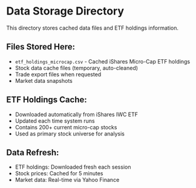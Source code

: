 # Data Storage Directory

This directory stores cached data files and ETF holdings information.

## Files Stored Here:
- `etf_holdings_microcap.csv` - Cached iShares Micro-Cap ETF holdings
- Stock data cache files (temporary, auto-cleaned)
- Trade export files when requested
- Market data snapshots

## ETF Holdings Cache:
- Downloaded automatically from iShares IWC ETF
- Updated each time system runs
- Contains 200+ current micro-cap stocks
- Used as primary stock universe for analysis

## Data Refresh:
- ETF holdings: Downloaded fresh each session
- Stock prices: Cached for 5 minutes
- Market data: Real-time via Yahoo Finance
